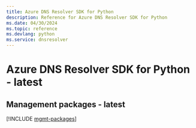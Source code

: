 ```yaml
---
title: Azure DNS Resolver SDK for Python
description: Reference for Azure DNS Resolver SDK for Python
ms.date: 04/30/2024
ms.topic: reference
ms.devlang: python
ms.service: dnsresolver
---
```

# Azure DNS Resolver SDK for Python - latest

## Management packages - latest
[!INCLUDE [mgmt-packages](dns-resolver-mgmt-index.md)]